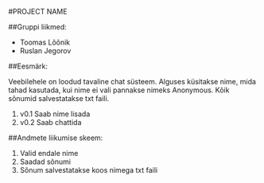 #PROJECT NAME

##Gruppi liikmed:
* Toomas Lõõnik
* Ruslan Jegorov

##Eesmärk:


Veebilehele on loodud tavaline chat süsteem. Alguses küsitakse nime, mida tahad kasutada,
kui nime ei vali pannakse nimeks Anonymous. Kõik sõnumid salvestatakse txt faili.

1. v0.1 Saab nime lisada
1. v0.2 Saab chattida

##Andmete liikumise skeem:

1. Valid endale nime
1. Saadad sõnumi
1. Sõnum salvestatakse koos nimega txt faili
